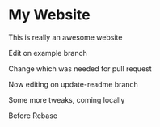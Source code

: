 # My Website

This is really an awesome website

Edit on example branch

Change which was needed for pull request

Now editing on update-readme branch

Some more tweaks, coming locally

Before Rebase
